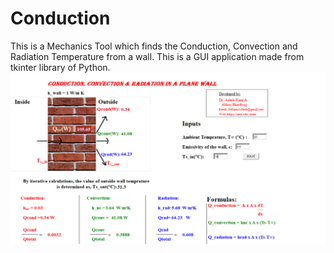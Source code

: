 # Conduction
This is a Mechanics Tool which finds the Conduction, Convection and Radiation Temperature from a wall. 
This is a GUI application made from tkinter library of Python.
![alt home](https://github.com/valiant-terminator/Conduction/blob/master/Conduction-pic%201.PNG)
